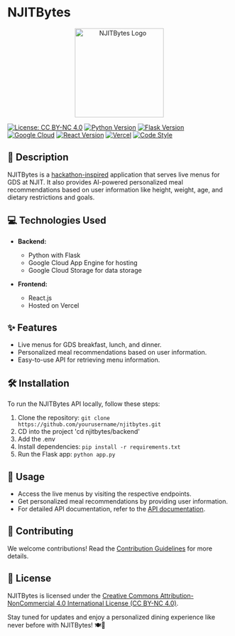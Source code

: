 # NJITBytes
<div align="center">
  <img src="https://github.com/jll38/njithacks-njitbytes/assets/17418847/ee62697a-8ee3-4f34-8dbc-18222ed1b058" alt="NJITBytes Logo" width="200">
</div>

[![License: CC BY-NC 4.0](https://img.shields.io/badge/License-CC%20BY--NC%204.0-lightgrey.svg)](https://creativecommons.org/licenses/by-nc/4.0/)
[![Python Version](https://img.shields.io/badge/Python-3.9%2B-blue.svg)](https://www.python.org/downloads/)
[![Flask Version](https://img.shields.io/badge/Flask-2.0-green.svg)](https://palletsprojects.com/p/flask/)
[![Google Cloud](https://img.shields.io/badge/Google%20Cloud-App%20Engine-orange.svg)](https://cloud.google.com/appengine)
[![React Version](https://img.shields.io/badge/React-17.0.0-blue.svg)](https://reactjs.org/)
[![Vercel](https://img.shields.io/badge/Vercel-Deployed-brightgreen.svg)](https://vercel.com/)
[![Code Style](https://img.shields.io/badge/Code%20Style-Black-black.svg)](https://black.readthedocs.io/en/stable/)

## 🚀 Description

NJITBytes is a [hackathon-inspired](https://devpost.com/software/njit-bytes) application that serves live menus for GDS at NJIT. It also provides AI-powered personalized meal recommendations based on user information like height, weight, age, and dietary restrictions and goals.

## 💻 Technologies Used

- **Backend:**
  - Python with Flask
  - Google Cloud App Engine for hosting
  - Google Cloud Storage for data storage

- **Frontend:**
  - React.js
  - Hosted on Vercel

## ✨ Features

- Live menus for GDS breakfast, lunch, and dinner.
- Personalized meal recommendations based on user information.
- Easy-to-use API for retrieving menu information.

## 🛠️ Installation

To run the NJITBytes API locally, follow these steps:

1. Clone the repository: `git clone https://github.com/yourusername/njitbytes.git`
2. CD into the project 'cd njitbytes/backend'
3. Add the .env
4. Install dependencies: `pip install -r requirements.txt`
5. Run the Flask app: `python app.py`

## 🌟 Usage

- Access the live menus by visiting the respective endpoints.
- Get personalized meal recommendations by providing user information.
- For detailed API documentation, refer to the [API documentation](API_DOCS.md).

## 🤝 Contributing

We welcome contributions! Read the [Contribution Guidelines](CONTRIBUTING.md) for more details.

## 📄 License

NJITBytes is licensed under the [Creative Commons Attribution-NonCommercial 4.0 International License (CC BY-NC 4.0)](https://creativecommons.org/licenses/by-nc/4.0/).

Stay tuned for updates and enjoy a personalized dining experience like never before with NJITBytes! 🍽️🎉




